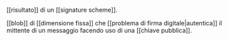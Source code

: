 [[risultato]] di un [[signature scheme]].

[[blob]] di [[dimensione fissa]] che [[problema di firma digitale|autentica]] il mittente di un messaggio facendo uso di una [[chiave pubblica]].
